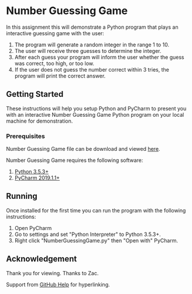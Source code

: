 # Number Guessing Game

In this assignment this will demonstrate a Python program that plays an interactive guessing game with the user:

1. The program will generate a random integer in the range 1 to 10.
2. The user will receive three guesses to determine the integer.
3. After each guess your program will inform the user whether the guess was correct, too high, or too low.
4. If the user does not guess the number correct within 3 tries, the program will print the correct answer.

## Getting Started

These instructions will help you setup Python and PyCharm to present you with an interactive Number Guessing Game Python program on your local machine for demonstration.

### Prerequisites

Number Guessing Game file can be download and viewed [here](https://github.com/robincunanan/CNA340_Python/blob/master/NumberGuessingGame.py).

Number Guessing Game requires the following software:
1. [Python 3.5.3+](https://www.python.org/downloads/)
2. [PyCharm 2019.1.1+](https://www.jetbrains.com/pycharm/download/#section=windows)

## Running
Once installed for the first time you can run the program with the following instructions:

1. Open PyCharm
3. Go to settings and set "Python Interpreter" to Python 3.5.3+.
2. Right click "NumberGuessingGame.py" then "Open with" PyCharm.

## Acknowledgement
Thank you for viewing.
Thanks to Zac.

Support from [GitHub Help](https://help.github.com/en/articles/basic-writing-and-formatting-syntax) for hyperlinking. 

